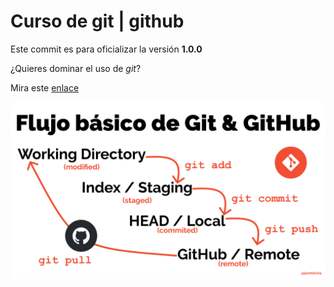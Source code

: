 # Curso de git | github

Este commit es para oficializar la versión **1.0.0**

¿Quieres dominar el uso de _git_? 

Mira este [enlace](https://jonmircha.com/git)

![Flujo de Git](git-flow.png) 

